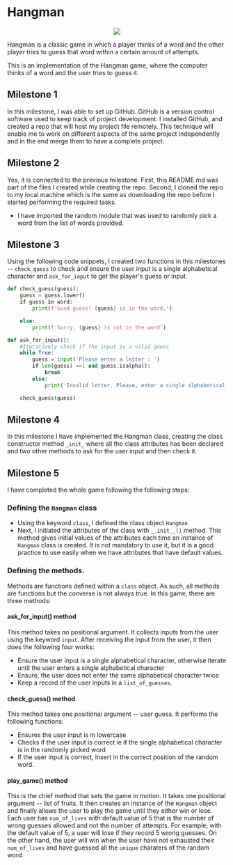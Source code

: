 # Hangman


<p align="center">
  <img src="https://m.media-amazon.com/images/I/71muLEFqj4L.png">
</p>
Hangman is a classic game in which a player thinks of a word and the other player tries to guess that word within a certain amount of attempts.

This is an implementation of the Hangman game, where the computer thinks of a word and the user tries to guess it. 

## Milestone 1
In this milestone, I was able to set up GitHub. GitHub is a version control software used to keep track of project development. I installed GitHub, and created a repo that will host my project file remotely. This technique will enable me to work on different aspects of the same project independently and in the end merge them to have a complete project.

## Milestone 2
Yes, it is connected to the previous milestone. First, this README.md was part of the files I created while creating the repo. Second, I cloned the repo to my local machine which is the same as downloading the repo before I started performing the required tasks. 

- I have imported the random module that was used to randomly pick a word from the list of words provided.

## Milestone 3
Using the following code snippets, 
I created two functions in this milestones -- ```check_guess``` to check and ensure the user input is a single alphabetical character and ```ask_for_input``` to get the player's guess or input.

```python
def check_guess(guess):
    guess = guess.lower()
    if guess in word:
        print(f'Good guess! {guess} is in the word.')

    else:
        print(f'Sorry, {guess} is not in the word')

def ask_for_input():
    #Iteratively check if the input is a valid guess
    while True:
        guess = input('Please enter a letter : ')
        if len(guess) ==1 and guess.isalpha():
            break
        else:
            print('Invalid letter. Please, enter a single alphabetical character')

    check_guess(guess)

```

## Milestone 4
In this milestone I have implemented the Hangman class, creating the class constructor method ```_init_``` where all the class attributes has been declared and two other methods to ask for the user input and then check it.

## Milestone 5

I have completed the whole game following the following steps:

### Defining the ```Hangman``` class
- Using the keyword ```class```, I defined the class object ```Hangman```
- Next, I initiated the attributes of the class with ```__init__()``` method. This method gives initial values of the attributes each time an instance of ```Hangman``` class is created. It is not mandatory to use it, but it is a good practice to use easily when we have attributes that have default values.

### Defining the methods.
Methods are functions defined within a ```class``` object. As such, all methods are functions but the converse is not always true. In this game, there are three methods:
#### ask_for_input() method
This method takes no positional argument. It collects inputs from the user using the keyword ```input```. After receiving the input from the user, it then does the following four works:
- Ensure the user input is a single alphabetical character, otherwise iterate until the user enters a single alphabetical character
- Ensure, the user does not enter the same alphabetical character twice
- Keep a record of the user inputs in a ```list_of_guesses```.

#### check_guess() method
This method takes one positional argument -- user guess. It performs the following functions:
- Ensures the user input is in lowercase
- Checks if the user input is correct ie if the single alphabetical character is in the randomly picked word
- If the user input is correct, insert in the correct position of the random word.

#### play_game() method
This is the chief method that sets the game in motion. It takes one positional argument -- list of fruits. It then creates an instance of the ```Hangman``` object and finally allows the user to play the game until they either win or lose. Each user has ```num_of_lives``` with default value of 5 that is the number of wrong guesses allowed and not the number of attempts. For example, with the default value of 5, a user will lose if they record 5 wrong guesses. On the other hand, the user will win when the user have not exhausted their ```num_of_lives``` and have guessed all the ```unique``` charaters of the random word.